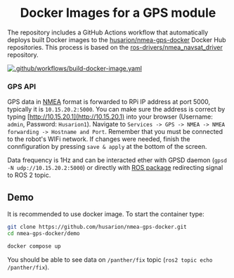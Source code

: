 <h1 align="center">
  Docker Images for a GPS module
</h1>


The repository includes a GitHub Actions workflow that automatically deploys built Docker images to the [husarion/nmea-gps-docker](https://hub.docker.com/r/husarion/nmea-gps) Docker Hub repositories. This process is based on the [ros-drivers/nmea_navsat_driver](https://github.com/ros-drivers/nmea_navsat_driver/tree/ros2) repository.

[![.github/workflows/build-docker-image.yaml](https://github.com/husarion/nmea-gps-docker/actions/workflows/build-docker-image.yaml/badge.svg?branch=ros2)](https://github.com/husarion/nmea-gps-docker/actions/workflows/build-docker-image.yaml)
### GPS API

GPS data in [NMEA](https://en.wikipedia.org/wiki/NMEA_0183) format is forwarded to RPi IP address at port 5000, typically it is `10.15.20.2:5000`.
You can make sure the address is correct by typing [http://10.15.20.1](http://10.15.20.1) into your browser (Username: `admin`, Password: `Husarion1`). Navigate to `Services -> GPS -> NMEA -> NMEA forwarding -> Hostname and Port`. Remember that you must be connected to the robot's WIFi network. If changes were needed, finish the connfiguration by pressing `save & apply` at the bottom of the screen.

Data frequency is 1Hz and can be interacted ether with GPSD daemon (`gpsd -N udp://10.15.20.2:5000`) or directly with [ROS package](https://github.com/ros-drivers/nmea_navsat_driver/tree/ros2) redirecting signal to ROS 2 topic.

## Demo

It is recommended to use docker image. To start the container type:

```bash
git clone https://github.com/husarion/nmea-gps-docker.git
cd nmea-gps-docker/demo

docker compose up
```

You should be able to see data on `/panther/fix` topic (`ros2 topic echo /panther/fix`).
